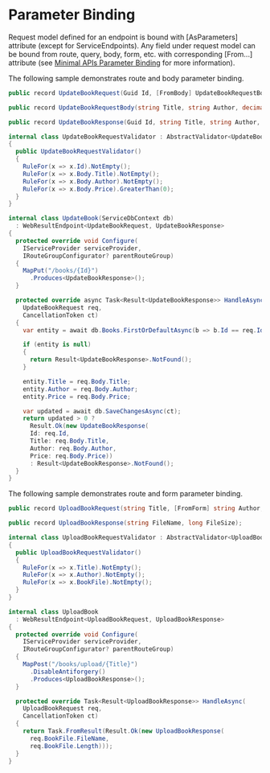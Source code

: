 # Parameter Binding

Request model defined for an endpoint is bound with [AsParameters] attribute (except for ServiceEndpoints). Any field under request model can be bound from route, query, body, form, etc. with corresponding [From...] attribute (see [Minimal APIs Parameter Binding](https://learn.microsoft.com/en-us/aspnet/core/fundamentals/minimal-apis/parameter-binding?view=aspnetcore-8.0) for more information).

The following sample demonstrates route and body parameter binding.

``` csharp
public record UpdateBookRequest(Guid Id, [FromBody] UpdateBookRequestBody Body);

public record UpdateBookRequestBody(string Title, string Author, decimal Price);

public record UpdateBookResponse(Guid Id, string Title, string Author, decimal Price);

internal class UpdateBookRequestValidator : AbstractValidator<UpdateBookRequest>
{
  public UpdateBookRequestValidator()
  {
    RuleFor(x => x.Id).NotEmpty();
    RuleFor(x => x.Body.Title).NotEmpty();
    RuleFor(x => x.Body.Author).NotEmpty();
    RuleFor(x => x.Body.Price).GreaterThan(0);
  }
}

internal class UpdateBook(ServiceDbContext db)
  : WebResultEndpoint<UpdateBookRequest, UpdateBookResponse>
{
  protected override void Configure(
    IServiceProvider serviceProvider,
    IRouteGroupConfigurator? parentRouteGroup)
  {
    MapPut("/books/{Id}")
      .Produces<UpdateBookResponse>();
  }

  protected override async Task<Result<UpdateBookResponse>> HandleAsync(
    UpdateBookRequest req,
    CancellationToken ct)
  {
    var entity = await db.Books.FirstOrDefaultAsync(b => b.Id == req.Id, ct);

    if (entity is null)
    {
      return Result<UpdateBookResponse>.NotFound();
    }

    entity.Title = req.Body.Title;
    entity.Author = req.Body.Author;
    entity.Price = req.Body.Price;

    var updated = await db.SaveChangesAsync(ct);
    return updated > 0 ?
      Result.Ok(new UpdateBookResponse(
      Id: req.Id,
      Title: req.Body.Title,
      Author: req.Body.Author,
      Price: req.Body.Price))
      : Result<UpdateBookResponse>.NotFound();
  }
}
```

The following sample demonstrates route and form parameter binding.

```csharp
public record UploadBookRequest(string Title, [FromForm] string Author, IFormFile BookFile);

public record UploadBookResponse(string FileName, long FileSize);

internal class UploadBookRequestValidator : AbstractValidator<UploadBookRequest>
{
  public UploadBookRequestValidator()
  {
    RuleFor(x => x.Title).NotEmpty();
    RuleFor(x => x.Author).NotEmpty();
    RuleFor(x => x.BookFile).NotEmpty();
  }
}

internal class UploadBook
  : WebResultEndpoint<UploadBookRequest, UploadBookResponse>
{
  protected override void Configure(
    IServiceProvider serviceProvider,
    IRouteGroupConfigurator? parentRouteGroup)
  {
    MapPost("/books/upload/{Title}")
      .DisableAntiforgery()
      .Produces<UploadBookResponse>();
  }

  protected override Task<Result<UploadBookResponse>> HandleAsync(
    UploadBookRequest req,
    CancellationToken ct)
  {
    return Task.FromResult(Result.Ok(new UploadBookResponse(
      req.BookFile.FileName,
      req.BookFile.Length)));
  }
}
```
